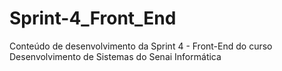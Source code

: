 # Sprint-4_Front_End
Conteúdo de desenvolvimento da Sprint 4 - Front-End do curso Desenvolvimento de Sistemas do Senai Informática
